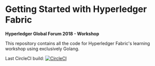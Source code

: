 # Getting Started with Hyperledger Fabric

**Hyperledger Global Forum 2018 - Workshop**

This repository contains all the code for Hyperledger Fabric's learning workshop using exclusively Golang.

Last CircleCI build: [![CircleCI](https://circleci.com/gh/chainHero/resource-manager.svg?style=svg)](https://circleci.com/gh/chainHero/resource-manager)